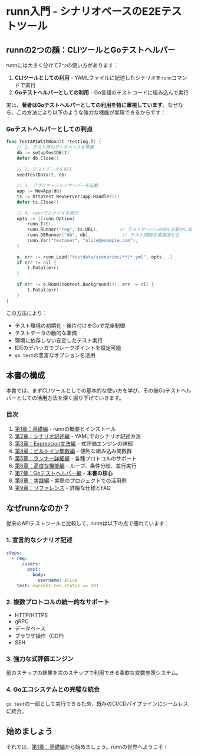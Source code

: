 # runn入門 - シナリオベースのE2Eテストツール

## runnの2つの顔：CLIツールとGoテストヘルパー

runnには大きく分けて2つの使い方があります：

1. **CLIツールとしての利用** - YAMLファイルに記述したシナリオを`runn`コマンドで実行
2. **Goテストヘルパーとしての利用** - Go言語のテストコードに組み込んで実行

実は、**著者はGoテストヘルパーとしての利用を特に重視しています**。なぜなら、この方法により以下のような強力な機能が実現できるからです：

### Goテストヘルパーとしての利点

```go
func TestAPIWithRunn(t *testing.T) {
    // 1. テスト用のデータベースを準備
    db := setupTestDB(t)
    defer db.Close()
    
    // 2. テストデータを投入
    seedTestData(t, db)
    
    // 3. アプリケーションサーバーを起動
    app := NewApp(db)
    ts := httptest.NewServer(app.Handler())
    defer ts.Close()
    
    // 4. runnでシナリオを実行
    opts := []runn.Option{
        runn.T(t),
        runn.Runner("req", ts.URL),        // テストサーバーのURLを動的に設定
        runn.DBRunner("db", db),            // テスト用DBを直接渡せる
        runn.Var("testuser", "alice@example.com"),
    }
    
    o, err := runn.Load("testdata/scenarios/**/*.yml", opts...)
    if err != nil {
        t.Fatal(err)
    }
    
    if err := o.RunN(context.Background()); err != nil {
        t.Fatal(err)
    }
}
```

この方法により：
- テスト環境の初期化・後片付けをGoで完全制御
- テストデータの動的な準備
- 環境に依存しない安定したテスト実行
- IDEのデバッガでブレークポイントを設定可能
- `go test`の豊富なオプションを活用

## 本書の構成

本書では、まずCLIツールとしての基本的な使い方を学び、その後Goテストヘルパーとしての活用方法を深く掘り下げていきます。

### 目次

1. [第1章：基礎編](chapter01.md) - runnの概要とインストール
2. [第2章：シナリオ記述編](chapter02.md) - YAMLでのシナリオ記述方法
3. [第3章：Expression文法編](chapter03.md) - 式評価エンジンの詳細
4. [第4章：ビルトイン関数編](chapter04.md) - 便利な組み込み関数群
5. [第5章：ランナー詳細編](chapter05.md) - 各種プロトコルのサポート
6. [第6章：高度な機能編](chapter06.md) - ループ、条件分岐、並行実行
7. [第7章：Goテストヘルパー編](chapter07.md) - **本書の核心**
8. [第8章：実践編](chapter08.md) - 実際のプロジェクトでの活用例
9. [第9章：リファレンス](chapter09.md) - 詳細な仕様とFAQ

## なぜrunnなのか？

従来のAPIテストツールと比較して、runnは以下の点で優れています：

### 1. 宣言的なシナリオ記述
```yaml
steps:
  - req:
      /users:
        post:
          body:
            username: alice
    test: current.res.status == 201
```

### 2. 複数プロトコルの統一的なサポート
- HTTP/HTTPS
- gRPC
- データベース
- ブラウザ操作（CDP）
- SSH

### 3. 強力な式評価エンジン
前のステップの結果を次のステップで利用できる柔軟な変数参照システム。

### 4. Goエコシステムとの完璧な統合
`go test`の一部として実行できるため、既存のCI/CDパイプラインにシームレスに統合。

## 始めましょう

それでは、[第1章：基礎編](chapter01.md)から始めましょう。runnの世界へようこそ！